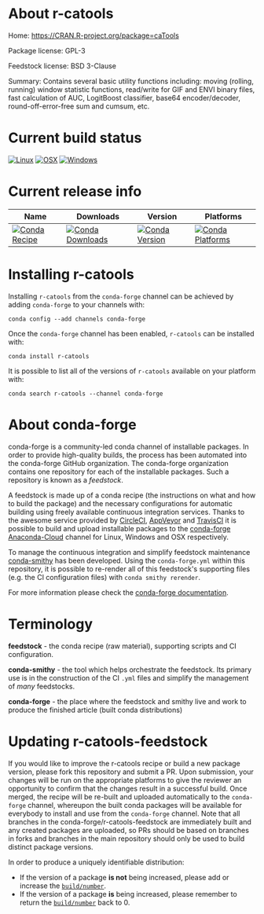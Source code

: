 About r-catools
===============

Home: https://CRAN.R-project.org/package=caTools

Package license: GPL-3

Feedstock license: BSD 3-Clause

Summary: Contains several basic utility functions including: moving (rolling, running) window statistic functions, read/write for GIF and ENVI binary files, fast calculation of AUC, LogitBoost classifier, base64 encoder/decoder, round-off-error-free sum and cumsum, etc.



Current build status
====================

[![Linux](https://img.shields.io/circleci/project/github/conda-forge/r-catools-feedstock/master.svg?label=Linux)](https://circleci.com/gh/conda-forge/r-catools-feedstock)
[![OSX](https://img.shields.io/travis/conda-forge/r-catools-feedstock/master.svg?label=macOS)](https://travis-ci.org/conda-forge/r-catools-feedstock)
[![Windows](https://img.shields.io/appveyor/ci/conda-forge/r-catools-feedstock/master.svg?label=Windows)](https://ci.appveyor.com/project/conda-forge/r-catools-feedstock/branch/master)

Current release info
====================

| Name | Downloads | Version | Platforms |
| --- | --- | --- | --- |
| [![Conda Recipe](https://img.shields.io/badge/recipe-r--catools-green.svg)](https://anaconda.org/conda-forge/r-catools) | [![Conda Downloads](https://img.shields.io/conda/dn/conda-forge/r-catools.svg)](https://anaconda.org/conda-forge/r-catools) | [![Conda Version](https://img.shields.io/conda/vn/conda-forge/r-catools.svg)](https://anaconda.org/conda-forge/r-catools) | [![Conda Platforms](https://img.shields.io/conda/pn/conda-forge/r-catools.svg)](https://anaconda.org/conda-forge/r-catools) |

Installing r-catools
====================

Installing `r-catools` from the `conda-forge` channel can be achieved by adding `conda-forge` to your channels with:

```
conda config --add channels conda-forge
```

Once the `conda-forge` channel has been enabled, `r-catools` can be installed with:

```
conda install r-catools
```

It is possible to list all of the versions of `r-catools` available on your platform with:

```
conda search r-catools --channel conda-forge
```


About conda-forge
=================

conda-forge is a community-led conda channel of installable packages.
In order to provide high-quality builds, the process has been automated into the
conda-forge GitHub organization. The conda-forge organization contains one repository
for each of the installable packages. Such a repository is known as a *feedstock*.

A feedstock is made up of a conda recipe (the instructions on what and how to build
the package) and the necessary configurations for automatic building using freely
available continuous integration services. Thanks to the awesome service provided by
[CircleCI](https://circleci.com/), [AppVeyor](https://www.appveyor.com/)
and [TravisCI](https://travis-ci.org/) it is possible to build and upload installable
packages to the [conda-forge](https://anaconda.org/conda-forge)
[Anaconda-Cloud](https://anaconda.org/) channel for Linux, Windows and OSX respectively.

To manage the continuous integration and simplify feedstock maintenance
[conda-smithy](https://github.com/conda-forge/conda-smithy) has been developed.
Using the ``conda-forge.yml`` within this repository, it is possible to re-render all of
this feedstock's supporting files (e.g. the CI configuration files) with ``conda smithy rerender``.

For more information please check the [conda-forge documentation](https://conda-forge.org/docs/).

Terminology
===========

**feedstock** - the conda recipe (raw material), supporting scripts and CI configuration.

**conda-smithy** - the tool which helps orchestrate the feedstock.
                   Its primary use is in the construction of the CI ``.yml`` files
                   and simplify the management of *many* feedstocks.

**conda-forge** - the place where the feedstock and smithy live and work to
                  produce the finished article (built conda distributions)


Updating r-catools-feedstock
============================

If you would like to improve the r-catools recipe or build a new
package version, please fork this repository and submit a PR. Upon submission,
your changes will be run on the appropriate platforms to give the reviewer an
opportunity to confirm that the changes result in a successful build. Once
merged, the recipe will be re-built and uploaded automatically to the
`conda-forge` channel, whereupon the built conda packages will be available for
everybody to install and use from the `conda-forge` channel.
Note that all branches in the conda-forge/r-catools-feedstock are
immediately built and any created packages are uploaded, so PRs should be based
on branches in forks and branches in the main repository should only be used to
build distinct package versions.

In order to produce a uniquely identifiable distribution:
 * If the version of a package **is not** being increased, please add or increase
   the [``build/number``](https://conda.io/docs/user-guide/tasks/build-packages/define-metadata.html#build-number-and-string).
 * If the version of a package **is** being increased, please remember to return
   the [``build/number``](https://conda.io/docs/user-guide/tasks/build-packages/define-metadata.html#build-number-and-string)
   back to 0.
